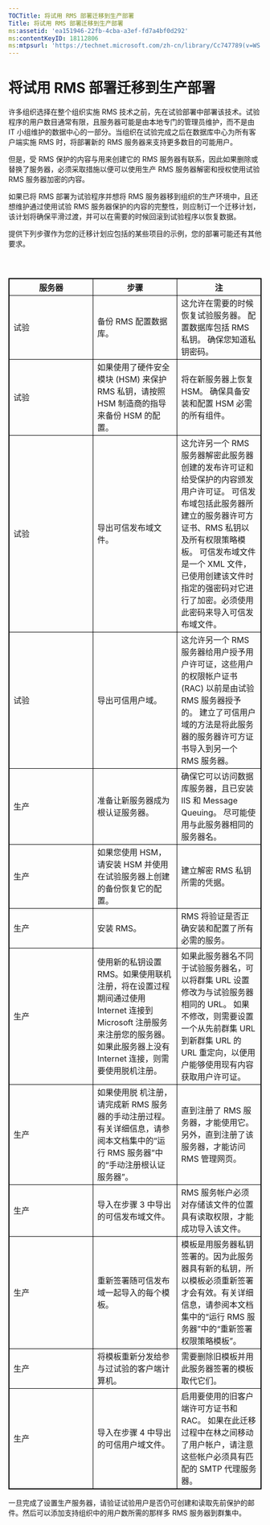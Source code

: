 ```yaml
---
TOCTitle: 将试用 RMS 部署迁移到生产部署
Title: 将试用 RMS 部署迁移到生产部署
ms:assetid: 'ea151946-22fb-4cba-a3ef-fd7a4bf0d292'
ms:contentKeyID: 18112806
ms:mtpsurl: 'https://technet.microsoft.com/zh-cn/library/Cc747789(v=WS.10)'
---
```


将试用 RMS 部署迁移到生产部署
=============================

许多组织选择在整个组织实施 RMS 技术之前，先在试验部署中部署该技术。试验程序的用户数目通常有限，且服务器可能是由本地专门的管理员维护，而不是由 IT 小组维护的数据中心的一部分。当组织在试验完成之后在数据库中心为所有客户端实施 RMS 时，将部署新的 RMS 服务器来支持更多数目的可能用户。

但是，受 RMS 保护的内容与用来创建它的 RMS 服务器有联系，因此如果删除或替换了服务器，必须采取措施以便可以使用生产 RMS 服务器解密和授权使用试验 RMS 服务器加密的内容。

如果已将 RMS 部署为试验程序并想将 RMS 服务器移到组织的生产环境中，且还想维护通过使用试验 RMS 服务器保护的内容的完整性，则应制订一个迁移计划，该计划将确保平滑过渡，并可以在需要的时候回滚到试验程序以恢复数据。

提供下列步骤作为您的迁移计划应包括的某些项目的示例，您的部署可能还有其他要求。

###  

 
<p></p>

<table style="border:1px solid black;">
<colgroup>
<col width="33%" />
<col width="33%" />
<col width="33%" />
</colgroup>
<thead>
<tr class="header">
<th style="border:1px solid black;" >服务器</th>
<th style="border:1px solid black;" >步骤</th>
<th style="border:1px solid black;" >注</th>
</tr>
</thead>
<tbody>
<tr class="odd">
<td style="border:1px solid black;">试验</td>
<td style="border:1px solid black;">备份 RMS 配置数据库。</td>
<td style="border:1px solid black;">这允许在需要的时候恢复试验服务器。
配置数据库包括 RMS 私钥。
确保您知道私钥密码。</td>
</tr>
<tr class="even">
<td style="border:1px solid black;">试验</td>
<td style="border:1px solid black;">如果使用了硬件安全模块 (HSM) 来保护 RMS 私钥，请按照 HSM 制造商的指导来备份 HSM 的配置。</td>
<td style="border:1px solid black;">将在新服务器上恢复 HSM。
确保具备安装和配置 HSM 必需的所有组件。</td>
</tr>
<tr class="odd">
<td style="border:1px solid black;">试验</td>
<td style="border:1px solid black;">导出可信发布域文件。</td>
<td style="border:1px solid black;">这允许另一个 RMS 服务器解密此服务器创建的发布许可证和给受保护的内容颁发用户许可证。
可信发布域包括此服务器所建立的服务器许可方证书、RMS 私钥以及所有权限策略模板。
可信发布域文件是一个 XML 文件，已使用创建该文件时指定的强密码对它进行了加密。必须使用此密码来导入可信发布域文件。</td>
</tr>
<tr class="even">
<td style="border:1px solid black;">试验</td>
<td style="border:1px solid black;">导出可信用户域。</td>
<td style="border:1px solid black;">这允许另一个 RMS 服务器给用户授予用户许可证，这些用户的权限帐户证书 (RAC) 以前是由试验 RMS 服务器授予的。
建立了可信用户域的方法是将此服务器的服务器许可方证书导入到另一个 RMS 服务器。</td>
</tr>
<tr class="odd">
<td style="border:1px solid black;">生产</td>
<td style="border:1px solid black;">准备让新服务器成为根认证服务器。</td>
<td style="border:1px solid black;">确保它可以访问数据库服务器，且已安装 IIS 和 Message Queuing。
尽可能使用与此服务器相同的服务器名。</td>
</tr>
<tr class="even">
<td style="border:1px solid black;">生产</td>
<td style="border:1px solid black;">如果您使用 HSM，请安装 HSM 并使用在试验服务器上创建的备份恢复它的配置。</td>
<td style="border:1px solid black;">建立解密 RMS 私钥所需的凭据。</td>
</tr>
<tr class="odd">
<td style="border:1px solid black;">生产</td>
<td style="border:1px solid black;">安装 RMS。</td>
<td style="border:1px solid black;">RMS 将验证是否正确安装和配置了所有必需的服务。</td>
</tr>
<tr class="even">
<td style="border:1px solid black;">生产</td>
<td style="border:1px solid black;">使用新的私钥设置 RMS。如果使用联机注册，将在设置过程期间通过使用 Internet 连接到 Microsoft 注册服务来注册您的服务器。如果此服务器上没有 Internet 连接，则需要使用脱机注册。</td>
<td style="border:1px solid black;">如果此服务器名不同于试验服务器名，可以将群集 URL 设置修改为与试验服务器相同的 URL。
如果不修改，则需要设置一个从先前群集 URL 到新群集 URL 的 URL 重定向，以便用户能够使用现有内容获取用户许可证。</td>
</tr>
<tr class="odd">
<td style="border:1px solid black;">生产</td>
<td style="border:1px solid black;">如果使用脱 机注册，请完成新 RMS 服务器的手动注册过程。有关详细信息，请参阅本文档集中的“运行 RMS 服务器”中的“手动注册根认证服务器”。</td>
<td style="border:1px solid black;">直到注册了 RMS 服务器，才能使用它。
另外，直到注册了该服务器，才能访问 RMS 管理网页。</td>
</tr>
<tr class="even">
<td style="border:1px solid black;">生产</td>
<td style="border:1px solid black;">导入在步骤 3 中导出的可信发布域文件。</td>
<td style="border:1px solid black;">RMS 服务帐户必须对存储该文件的位置具有读取权限，才能成功导入该文件。</td>
</tr>
<tr class="odd">
<td style="border:1px solid black;">生产</td>
<td style="border:1px solid black;">重新签署随可信发布域一起导入的每个模板。</td>
<td style="border:1px solid black;">模板是用服务器私钥签署的。因为此服务器具有新的私钥，所以模板必须重新签署才会有效。有关详细信息，请参阅本文档集中的“运行 RMS 服务器”中的“重新签署权限策略模板”。</td>
</tr>
<tr class="even">
<td style="border:1px solid black;">生产</td>
<td style="border:1px solid black;">将模板重新分发给参与过试验的客户端计算机。</td>
<td style="border:1px solid black;">需要删除旧模板并用此服务器签署的模板取代它们。</td>
</tr>
<tr class="odd">
<td style="border:1px solid black;">生产</td>
<td style="border:1px solid black;">导入在步骤 4 中导出的可信用户域文件。</td>
<td style="border:1px solid black;">启用要使用的旧客户端许可方证书和 RAC。
如果在此迁移过程中在林之间移动了用户帐户，请注意这些帐户必须具有匹配的 SMTP 代理服务器。</td>
</tr>
</tbody>
</table>

<p></p>

 

一旦完成了设置生产服务器，请验证试验用户是否仍可创建和读取先前保护的邮件。然后可以添加支持组织中的用户数所需的那样多 RMS 服务器到群集中。
